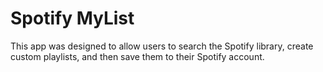 # Spotify MyList
This app was designed to allow users to search the Spotify library, create custom playlists, and then save them to their Spotify account.